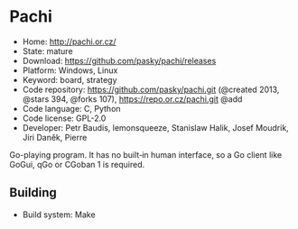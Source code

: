 # Pachi

- Home: http://pachi.or.cz/
- State: mature
- Download: https://github.com/pasky/pachi/releases
- Platform: Windows, Linux
- Keyword: board, strategy
- Code repository: https://github.com/pasky/pachi.git (@created 2013, @stars 394, @forks 107), https://repo.or.cz/pachi.git @add
- Code language: C, Python
- Code license: GPL-2.0
- Developer: Petr Baudis, lemonsqueeze, Stanislaw Halik, Josef Moudrik, Jiri Daněk, Pierre

Go-playing program.
It has no built‐in human interface, so a Go client like GoGui, qGo or CGoban 1 is required.

## Building

- Build system: Make
